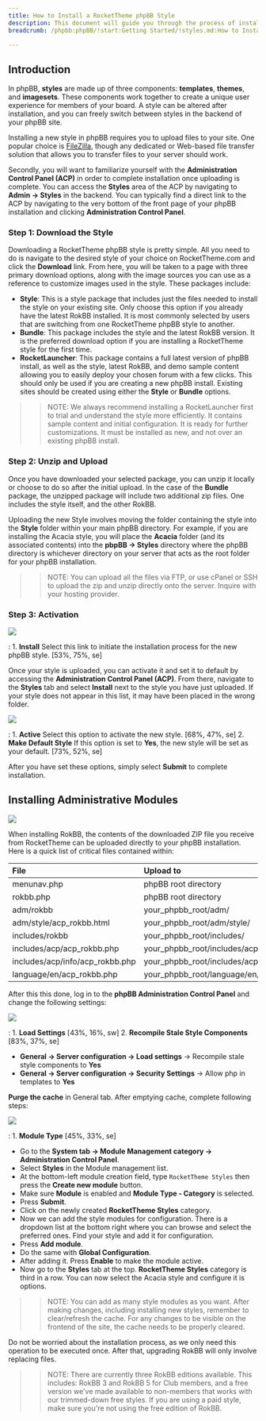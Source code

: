 ```yaml
---
title: How to Install a RocketTheme phpBB Style
description: This document will guide you through the process of installing a new phpBB style.
breadcrumb: /phpbb:phpBB/!start:Getting Started/!styles.md:How to Install a RocketTheme phpBB Style

---
```


Introduction
-----

In phpBB, **styles** are made up of three components: **templates**, **themes**, and **imagesets**. These components work together to create a unique user experience for members of your board. A style can be altered after installation, and you can freely switch between styles in the backend of your phpBB site.

Installing a new style in phpBB requires you to upload files to your site. One popular choice is [FileZilla][filezilla], though any dedicated or Web-based file transfer solution that allows you to transfer files to your server should work.

Secondly, you will want to familiarize yourself with the **Administration Control Panel (ACP)** in order to complete installation once uploading is complete. You can access the **Styles** area of the ACP by navigating to **Admin -> Styles** in the backend. You can typically find a direct link to the ACP by navigating to the very bottom of the front page of your phpBB installation and clicking **Administration Control Panel**. 

### Step 1: Download the Style

Downloading a RocketTheme phpBB style is pretty simple. All you need to do is navigate to the desired style of your choice on RocketTheme.com and click the **Download** link. From here, you will be taken to a page with three primary download options, along with the image sources you can use as a reference to customize images used in the style. These packages include:

* **Style**: This is a style package that includes just the files needed to install the style on your existing site. Only choose this option if you  already have the latest RokBB installed. It is most commonly selected by users that are switching from one RocketTheme phpBB style to another.
* **Bundle**: This package includes the style and the latest RokBB version. It is the preferred download option if you are installing a RocketTheme style for the first time.
* **RocketLauncher**: This package contains a full latest version of phpBB install, as well as the style, latest RokBB, and demo sample content allowing you to easily deploy your chosen forum with a few clicks. This should only be used if you are creating a new phpBB install. Existing sites should be created using either the **Style** or **Bundle** options.

>> NOTE: We always recommend installing a RocketLauncher first to trial and understand the style more efficiently. It contains sample content and initial configuration. It is ready for further customizations. It must be installed as new, and not over an existing phpBB install.

### Step 2: Unzip and Upload

Once you have downloaded your selected package, you can unzip it locally or choose to do so after the initial upload. In the case of the **Bundle** package, the unzipped package will include two additional zip files. One includes the style itself, and the other RokBB.

Uploading the new Style involves moving the folder containing the style into the **Style** folder within your main phpBB directory. For example, if you are installing the Acacia style, you will place the **Acacia** folder (and its associated contents) into the **pbpBB -> Styles** directory where the phpBB directory is whichever directory on your server that acts as the root folder for your phpBB installation.

>> NOTE: You can upload all the files via FTP, or use cPanel or SSH to upload the zip and unzip directly onto the server. Inquire with your hosting provider.

### Step 3: Activation

![][style2]

:	1. **Install** Select this link to initiate the installation process for the new phpBB style. [53%, 75%, se]

Once your style is uploaded, you can activate it and set it to default by accessing the **Administration Control Panel (ACP)**. From there, navigate to the **Styles** tab and select **Install** next to the style you have just uploaded. If your style does not appear in this list, it may have been placed in the wrong folder.

![][style3]

:	1. **Active** Select this option to activate the new style. [68%, 47%, se]
	2. **Make Default Style** If this option is set to **Yes**, the new style will be set as your default. [73%, 52%, se]

After you have set these options, simply select **Submit** to complete installation.

Installing Administrative Modules
-----

![][rokbb]

When installing RokBB, the contents of the downloaded ZIP file you receive from RocketTheme can be uploaded directly to your phpBB installation. Here is a quick list of critical files contained within:

| File                            | Upload to                          |  
| :------------------------------ | :--------------------------------- |  
| menunav.php                     | phpBB root directory               |  
| rokbb.php                       | phpBB root directory               |  
| adm/rokbb                       | your_phpbb_root/adm/               |  
| adm/style/acp_rokbb.html        | your_phpbb_root/adm/style/         |  
| includes/rokbb                  | your_phpbb_root/includes/          |  
| includes/acp/acp_rokbb.php      | your_phpbb_root/includes/acp/      |  
| includes/acp/info/acp_rokbb.php | your_phpbb_root/includes/acp/info/ |  
| language/en/acp_rokbb.php       | your_phpbb_root/language/en/       |  

After this this done, log in to the **phpBB Administration Control Panel** and change the following settings:

![][phpadmin1]

:	1. **Load Settings** [43%, 16%, sw]
	2. **Recompile Stale Style Components** [83%, 37%, se]

* **General → Server configuration → Load settings** → Recompile stale style components to **Yes**
* **General → Server configuration → Security Settings** → Allow php in templates to **Yes**

**Purge the cache** in General tab. After emptying cache, complete following steps:

![][phpadmin2]

:	1. **Module Type** [45%, 33%, se]

* Go to the **System tab → Module Management category → Administration Control Panel**.
* Select **Styles** in the Module management list.
* At the bottom-left module creation field, type `RocketTheme Styles` then press the **Create new module** button.
* Make sure **Module** is enabled and **Module Type - Category** is selected. 
* Press **Submit**.
* Click on the newly created **RocketTheme Styles** category.
* Now we can add the style modules for configuration. There is a dropdown list at the bottom right where you can browse and select the preferred ones. Find your style and add it for configuration.
* Press **Add module**.
* Do the same with **Global Configuration**.
* After adding it. Press **Enable** to make the module active.
* Now go to the **Styles** tab at the top. **RocketTheme Styles** category is third in a row. You can now select the Acacia style and configure it is options.

>> NOTE: You can add as many style modules as you want. After making changes, including installing new styles, remember to clear/refresh the cache. For any changes to be visible on the frontend of the site, the cache needs to be properly cleared.

Do not be worried about the installation process, as we only need this operation to be executed once. After that, upgrading RokBB will only involve replacing files.

>> NOTE: There are currently three RokBB editions available. This includes: RokBB 3 and RokBB 5 for Club members, and a free version we've made available to non-members that works with our trimmed-down free styles. If you are using a paid style, make sure you're not using the free edition of RokBB.

[filezilla]: https://filezilla-project.org/download.php
[rokbb]: assets/rokbb.jpg
[style2]: assets/style_2.jpeg
[style3]: assets/style_3.jpeg
[phpadmin1]: assets/phpadmin1.jpeg
[phpadmin2]: assets/phpadmin2.jpeg